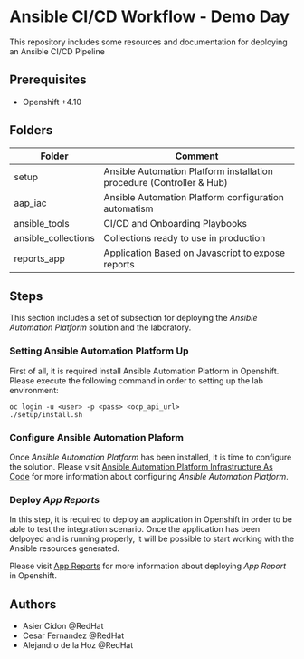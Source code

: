 # Ansible CI/CD Workflow - Demo Day 

This repository includes some resources and documentation for deploying an Ansible CI/CD Pipeline

## Prerequisites

- Openshift +4.10

## Folders

| Folder              | Comment                                                               |
| ------------------- | --------------------------------------------------------------------- |
| setup               | Ansible Automation Platform installation procedure (Controller & Hub) |
| aap_iac             | Ansible Automation Platform configuration automatism                  |
| ansible_tools       | CI/CD and Onboarding Playbooks                                        |
| ansible_collections | Collections ready to use in production                                |
| reports_app         | Application Based on Javascript to expose reports                     |

## Steps

This section includes a set of subsection for deploying the _Ansible Automation Platform_ solution and the laboratory. 

### Setting Ansible Automation Platform Up

First of all, it is required install Ansible Automation Platform in Openshift. Please execute the following command in order to setting up the lab environment:

```$bash
oc login -u <user> -p <pass> <ocp_api_url>
./setup/install.sh
```

### Configure Ansible Automation Plaform

Once _Ansible Automation Platform_ has been installed, it is time to configure the solution. Please visit [Ansible Automation Platform Infrastructure As Code](./aap_iac/README.md) for more information about configuring _Ansible Automation Platform_.


### Deploy _App Reports_

In this step, it is required to deploy an application in Openshift in order to be able to test the integration scenario. Once the application has been delpoyed and is running properly, it will be possible to start working with the Ansible resources generated.

Please visit [App Reports](./reports_app/README.md) for more information about deploying _App Report_ in Openshift.

## Authors

- Asier Cidon @RedHat
- Cesar Fernandez @RedHat
- Alejandro de la Hoz @RedHat